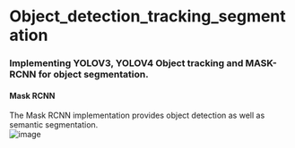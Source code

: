 # Object_detection_tracking_segmentation

### Implementing YOLOV3, YOLOV4 Object tracking and MASK-RCNN for object segmentation.

#### Mask RCNN 
The Mask RCNN implementation provides object detection as well as semantic segmentation.</br>
![image](https://user-images.githubusercontent.com/17696533/124823138-da65c080-df3e-11eb-9ceb-d56c9382cceb.png)


